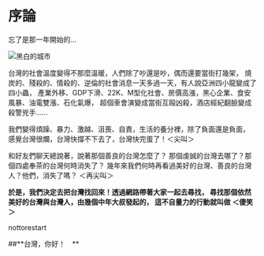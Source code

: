 # 序論


忘了是那一年開始的...

![黑白的城市](http://i.imgur.com/dK4H30F.jpg)

台灣的社會溫度變得不那麼溫暖，人們除了吵還是吵，偶而還要當街打幾架，
燒炭的、殘殺的、情殺的、逆倫的社會消息一天多過一天，有人說亞洲四小龍變成了四小蟲，
產業外移、GDP下滑、22K、M型化社會、房價高漲，黑心企業、食安風暴、油電雙漲、石化氣爆，
超個車會演變成當街互毆凶殺，酒店經紀翻臉變成殺警兇手……

我們變得煩躁、暴力、激越、沮喪、自責，生活的養分裡，除了負面還是負面，
感覺台灣很爛，台灣快撐不下去了，台灣快完蛋了！＜尖叫＞

和好友們聊天總說著，說著那個善良的台灣怎麼了？
那個虔誠的台灣去哪了？那個四處奉茶的台灣何時消失了？
幾年來我們何時再看過美好的台灣、善良的台灣人？他們，消失了嗎？
＜再尖叫＞


**於是，我們決定去把台灣找回來！透過網路帶著大家一起去尋找，
尋找那個依然美好的台灣與台灣人，由幾個中年大叔發起的，
這不自量力的行動就叫做
＜傻笑＞**

nottorestart

##**台灣，你好！　**






